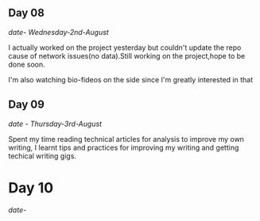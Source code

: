 ## Day 08

*date- Wednesday-2nd-August*

I actually worked on the project yesterday but couldn't update the repo cause of network issues(no data).Still working on the project,hope to be done soon.

I'm also watching bio-fideos on the side since I'm greatly interested in that

## Day 09 

*date - Thursday-3rd-August*

Spent my time reading technical articles for analysis to improve my own writing, I learnt tips and practices for improving my writing and getting techical writing gigs.

# Day 10

*date-*
